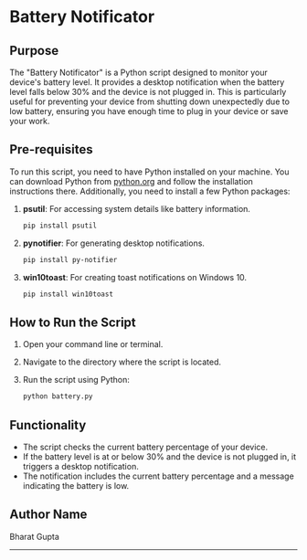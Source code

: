 # Battery Notificator

## Purpose
The "Battery Notificator" is a Python script designed to monitor your device's battery level. It provides a desktop notification when the battery level falls below 30% and the device is not plugged in. This is particularly useful for preventing your device from shutting down unexpectedly due to low battery, ensuring you have enough time to plug in your device or save your work.

## Pre-requisites

To run this script, you need to have Python installed on your machine. You can download Python from [python.org](https://www.python.org) and follow the installation instructions there. Additionally, you need to install a few Python packages:

1. **psutil**: For accessing system details like battery information.
   ```bash
   pip install psutil
   ```

2. **pynotifier**: For generating desktop notifications.
   ```bash
   pip install py-notifier
   ```

3. **win10toast**: For creating toast notifications on Windows 10.
   ```bash
   pip install win10toast
   ```

## How to Run the Script

1. Open your command line or terminal.

2. Navigate to the directory where the script is located.

3. Run the script using Python:
   ```bash
   python battery.py
   ```

## Functionality

- The script checks the current battery percentage of your device.
- If the battery level is at or below 30% and the device is not plugged in, it triggers a desktop notification.
- The notification includes the current battery percentage and a message indicating the battery is low.

## Author Name

Bharat Gupta

---
